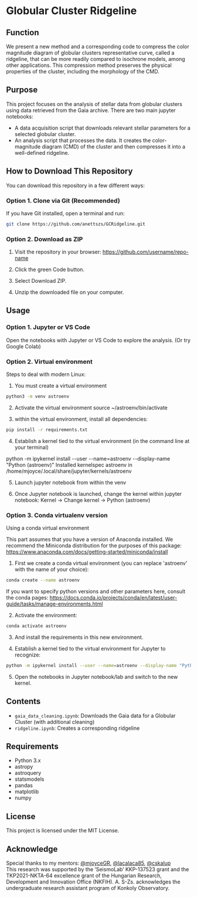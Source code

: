 # Globular Cluster Ridgeline

## Function
We present a new method and a corresponding code to compress the color magnitude diagram of globular clusters representative curve, called a ridgeline, that can be more readily compared to isochrone models, among other applications. This compression method preserves the physical properties of the cluster, including the morphology of the CMD.

## Purpose

This project focuses on the analysis of stellar data from globular clusters using data retrieved from the Gaia archive. There are two main jupyter notebooks:
- A data acquisition script that downloads relevant stellar parameters for a selected globular cluster.
- An analysis script that processes the data. It creates the color-magnitude diagram (CMD) of the cluster and then compresses it into a well-defined ridgeline.

## How to Download This Repository

You can download this repository in a few different ways:

### Option 1. Clone via Git (Recommended)

If you have Git installed, open a terminal and run:

```bash
git clone https://github.com/anettszs/GCRidgeline.git
```

### Option 2. Download as ZIP

1. Visit the repository in your browser: https://github.com/username/repo-name

2. Click the green Code button.

3. Select Download ZIP.

4. Unzip the downloaded file on your computer.


## Usage

### Option 1. Jupyter or VS Code 

Open the notebooks with Jupyter or VS Code to explore the analysis. (Or try Google Colab)

### Option 2. Virtual environment

Steps to deal with modern Linux:

1. You must create a virtual environment

```bash
python3 -m venv astroenv
```

2. Activate the virtual environment
source ~/astroenv/bin/activate

3. within the virtual environment, install all dependencies:

```bash
pip install -r requirements.txt
```

4. Establish a kernel tied to the virtual environment (in the command line at your terminal)

python -m ipykernel install --user --name=astroenv --display-name "Python (astroenv)"
Installed kernelspec astroenv in /home/mjoyce/.local/share/jupyter/kernels/astroenv

5. Launch jupyter notebook from within the venv

6. Once Jupyter notebook is launched, change the kernel within jupyter notebook:
Kernel → Change kernel → Python (astroenv)

### Option 3. Conda virtualenv version

Using a conda virtual environment

This part assumes that you have a version of Anaconda installed. We recommend the Miniconda distribution for the purposes of this package: https://www.anaconda.com/docs/getting-started/miniconda/install 

1. First we create a conda virtual environment (you can replace 'astroenv' with the name of your choice):

```bash
conda create --name astroenv
```

If you want to specify python versions and other parameters here, consult the conda pages: https://docs.conda.io/projects/conda/en/latest/user-guide/tasks/manage-environments.html

2. Activate the environment: 

```bash
conda activate astroenv
```

3. And install the requirements in this new environment. 

4. Establish a kernel tied to the virtual environment for Jupyter to recognize: 

```bash
python -m ipykernel install --user --name=astroenv --display-name "Python (astroenv)"
```

5. Open the notebooks in Jupyter notebook/lab and switch to the new kernel.


## Contents

- `gaia_data_cleaning.ipynb`: Downloads the Gaia data for a Globular Cluster (with additional cleaning)
- `ridgeline.ipynb`: Creates a corresponding ridgeline 

## Requirements

- Python 3.x
- astropy
- astroquery
- statsmodels
- pandas
- matplotlib
- numpy

## License

This project is licensed under the MIT License.

## Acknowledge

Special thanks to my mentors: [@mjoyceGR](https://github.com/mjoyceGR), [@lacalaca85](https://github.com/lacalaca85), [@cskalup](https://github.com/cskalup)   
This research was supported by the ‘SeismoLab’ KKP-137523 grant and the TKP2021-NKTA-64 excellence grant
of the Hungarian Research, Development and Innovation Office (NKFIH). A. S-Zs. acknowledges the undergraduate
research assistant program of Konkoly Observatory.